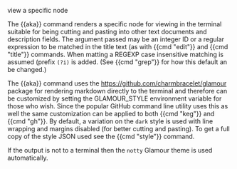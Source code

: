 view a specific node

The {{aka}} command renders a specific node for viewing in the terminal suitable for being cutting and pasting into other text documents and description fields. The argument passed may be an integer ID or a regular expression to be matched in the title text (as with {{cmd "edit"}} and {{cmd "title"}} commands. When matting a REGEXP case insensitive matching is assumed (prefix `(?i)` is added. (See {{cmd "grep"}} for how this default an be changed.)

The {{aka}} command uses the <https://github.com/charmbracelet/glamour> package for rendering markdown directly to the terminal and therefore can be customized by setting the GLAMOUR_STYLE environment variable for those who wish. Since the popular GitHub command line utility uses this as well the same customization can be applied to both {{cmd "keg"}} and {{cmd "gh"}}.  By default, a variation on the `dark` style is used with line wrapping and margins disabled (for better cutting and pasting). To get a full copy of the style JSON used see the {{cmd "style"}} command.

If the output is not to a terminal then the `notty` Glamour theme is used automatically.
